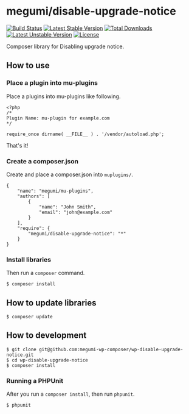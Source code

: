 # megumi/disable-upgrade-notice

[![Build Status](https://travis-ci.org/megumiteam/wp-post-helper.svg?branch=master)](https://travis-ci.org/megumiteam/wp-post-helper) [![Latest Stable Version](https://poser.pugx.org/megumi-wp-composer/wp-disable-upgrade-notice/v/stable.svg)](https://packagist.org/packages/megumi-wp-composer/wp-disable-upgrade-notice) [![Total Downloads](https://poser.pugx.org/megumi-wp-composer/wp-disable-upgrade-notice/downloads.svg)](https://packagist.org/packages/megumi-wp-composer/wp-disable-upgrade-notice) [![Latest Unstable Version](https://poser.pugx.org/megumi-wp-composer/wp-disable-upgrade-notice/v/unstable.svg)](https://packagist.org/packages/megumi-wp-composer/wp-disable-upgrade-notice) [![License](https://poser.pugx.org/megumi-wp-composer/wp-disable-upgrade-notice/license.svg)](https://packagist.org/packages/megumi-wp-composer/wp-disable-upgrade-notice)


Composer library for Disabling upgrade notice.

## How to use

### Place a plugin into mu-plugins

Place a plugins into mu-plugins like following.

```
<?php
/*
Plugin Name: mu-plugin for example.com
*/

require_once dirname( __FILE__ ) . '/vendor/autoload.php';
```

That's it!


### Create a composer.json

Create and place a composer.json into `muplugins/`.

```
{
    "name": "megumi/mu-plugins",
    "authors": [
        {
            "name": "John Smith",
            "email": "john@example.com"
        }
    ],
    "require": {
        "megumi/disable-upgrade-notice": "*"
    }
}
```

### Install libraries

Then run a `composer` command.

```
$ composer install
```

## How to update libraries

```
$ composer update
```


## How to development

```
$ git clone git@github.com:megumi-wp-composer/wp-disable-upgrade-notice.git
$ cd wp-disable-upgrade-notice
$ composer install
```

### Running a PHPUnit

After you run a `composer install`, then run `phpunit`.

```
$ phpunit
```
